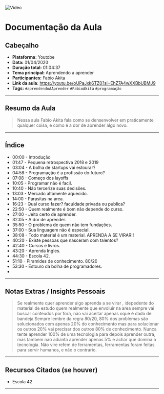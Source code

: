 ![Video](https://img.youtube.com/vi/oUPaJxk6TZ0&list=PLmcFMsxPjltIy6JIDkBJodJ6QbL/maxresdefault.jpg)


# Documentação da Aula
## Cabeçalho

- **Plataforma:** Youtobe 
- **Data:** 01/04/2020
- **Duração total:** 01:04:37  
- **Tema principal:** Aprendendo a aprender
- **Participantes:** Fabio Akita
- **Link da aula:** https://youtu.be/oUPaJxk6TZ0?si=EhZ7A4wXXBbUBMJ9 
- **Tags:** `#aprendendoAAprender` `#FabioAkita` `#programação`


---

## Resumo da Aula

> Nessa aula Fabio Akita fala como se densenvolver em praticamente qualquer coisa, e como é a dor de aprender algo novo.
---

## Índice

- 00:00 - Introdução
- 01:47 - Pequena retrospectiva 2018 e 2019
- 03:04 - A bolha de startups vai estourar? 
- 04:58 - Programação é a profissão do futuro?
- 07:08 - Começo dos layoffs  
- 10:05 - Programar não é facil.
- 10:40 - Não tercerize suas decisões. 
- 13:03 - Mercado altamente aquecido.
- 14:00 - Parasitas na area.  
- 16:23 - Qual curso fazer? faculdade privada ou publica? 
- 22:50 - Quem realmente é bom não depende do curso.
- 27:00 - Jeito certo de aprender.
- 32:05 - A dor de aprender.  
- 35:50 - O problema de quem não tem fundações. 
- 37:00 - Sua linguagem não é especial.
- 38:08 - Todo material é um material. APRENDA A SE VIRAR!! 
- 40:20 - Existe pessoas que nasceram com talentos? 
- 42:40 - Cursos e livros.  
- 43:20 - Aprenda Ingles.
- 44:30 - Escola 42.  
- 51:10 - Piramides de conhecimento. 80/20
- 53:30 - Estouro da bolha de programadores.  
- 
---

## Notas Extras / Insights Pessoais

> Se realmente quer aprender algo aprenda a se virar , idepedente do material de estudo quem realmente que envoluir na area sempre vai buscar conteudos por fora, não vai aceitar apenas oque é dado de bandeja
> Sempre lembre da regra 80/20, 80% dos problemas são solucionados com apenas 20% do conhecimento mas para solucionar os outros 20% vai precisar dos outros 80% de conhecimento. Nunca tente aprender 100% de uma tecnologia para depois aprender outra, mas tambem nao adianta aprender apenas 5% e achar que domina a tecnologia.
> Não vire refem de ferramentas, ferramentas foram feitas para servir humanos, e não o contrario.

---

## Recursos Citados (se houver)

- Escola 42

---

